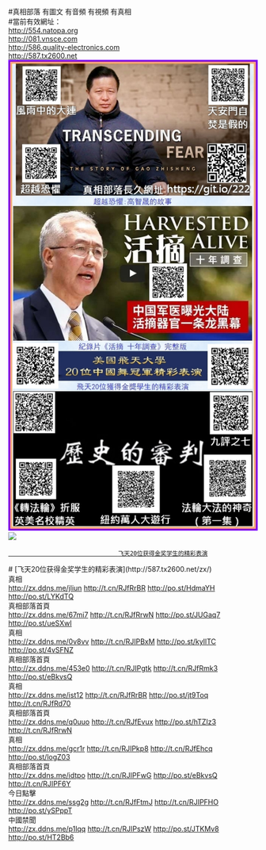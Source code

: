 

#真相部落 有圖文 有音頻 有視頻 有真相<br>
#當前有效網址：<br>
http://554.natopa.org<br>
http://081.vnsce.com<br>
http://586.quality-electronics.com<br>
http://587.tx2600.net<br>
<a href="http://587.tx2600.net/zx/"><img src="kcsOH10artJudge.jpg"></a>
<a href="http://587.tx2600.net/zx/" target="_blank"><img src="http://587.tx2600.net/pic/2016/11/p7829911a215010452.jpg">

                                   飞天20位获得金奖学生的精彩表演
</a>
# [飞天20位获得金奖学生的精彩表演](http://587.tx2600.net/zx/)

<div class="linkbox"><div class="title">真相<div id="url"><a href="http://zx.ddns.me/jliun" target=_blank>http://zx.ddns.me/jliun</a>     <a href="http://t.cn/RJfRrBR" target=_blank>http://t.cn/RJfRrBR</a>     <a href="http://po.st/HdmaYH" target=_blank>http://po.st/HdmaYH</a>     <a href="http://po.st/LYKdTQ" target=_blank>http://po.st/LYKdTQ</a></div></div><div class="title">真相部落首頁<div id="url"><a href="http://zx.ddns.me/67mi7" target=_blank>http://zx.ddns.me/67mi7</a>     <a href="http://t.cn/RJfRrwN" target=_blank>http://t.cn/RJfRrwN</a>     <a href="http://po.st/JUGaq7" target=_blank>http://po.st/JUGaq7</a>     <a href="http://po.st/ueSXwI" target=_blank>http://po.st/ueSXwI</a></div></div><div class="title">真相<div id="url"><a href="http://zx.ddns.me/0v8vv" target=_blank>http://zx.ddns.me/0v8vv</a>     <a href="http://t.cn/RJIPBxM" target=_blank>http://t.cn/RJIPBxM</a>     <a href="http://po.st/kyIlTC" target=_blank>http://po.st/kyIlTC</a>     <a href="http://po.st/4vSFNZ" target=_blank>http://po.st/4vSFNZ</a></div></div><div class="title">真相部落首頁<div id="url"><a href="http://zx.ddns.me/453e0" target=_blank>http://zx.ddns.me/453e0</a>     <a href="http://t.cn/RJIPgtk" target=_blank>http://t.cn/RJIPgtk</a>     <a href="http://t.cn/RJfRmk3" target=_blank>http://t.cn/RJfRmk3</a>     <a href="http://po.st/eBkvsQ" target=_blank>http://po.st/eBkvsQ</a></div></div><div class="title">真相<div id="url"><a href="http://zx.ddns.me/ist12" target=_blank>http://zx.ddns.me/ist12</a>     <a href="http://t.cn/RJfRrBR" target=_blank>http://t.cn/RJfRrBR</a>     <a href="http://po.st/jt9Toq" target=_blank>http://po.st/jt9Toq</a>     <a href="http://t.cn/RJfRd70" target=_blank>http://t.cn/RJfRd70</a></div></div><div class="title">真相部落首頁<div id="url"><a href="http://zx.ddns.me/q0uuo" target=_blank>http://zx.ddns.me/q0uuo</a>     <a href="http://t.cn/RJfEvux" target=_blank>http://t.cn/RJfEvux</a>     <a href="http://po.st/hTZIz3" target=_blank>http://po.st/hTZIz3</a>     <a href="http://t.cn/RJfRrwN" target=_blank>http://t.cn/RJfRrwN</a></div></div><div class="title">真相<div id="url"><a href="http://zx.ddns.me/gcr1r" target=_blank>http://zx.ddns.me/gcr1r</a>     <a href="http://t.cn/RJIPkp8" target=_blank>http://t.cn/RJIPkp8</a>     <a href="http://t.cn/RJfEhcq" target=_blank>http://t.cn/RJfEhcq</a>     <a href="http://po.st/logZ03" target=_blank>http://po.st/logZ03</a></div></div><div class="title">真相部落首頁<div id="url"><a href="http://zx.ddns.me/idtpo" target=_blank>http://zx.ddns.me/idtpo</a>     <a href="http://t.cn/RJIPFwG" target=_blank>http://t.cn/RJIPFwG</a>     <a href="http://po.st/eBkvsQ" target=_blank>http://po.st/eBkvsQ</a>     <a href="http://t.cn/RJIPF6Y" target=_blank>http://t.cn/RJIPF6Y</a></div></div><div class="title">今日點擊<div id="url"><a href="http://zx.ddns.me/ssg2g" target=_blank>http://zx.ddns.me/ssg2g</a>     <a href="http://t.cn/RJfFtmJ" target=_blank>http://t.cn/RJfFtmJ</a>     <a href="http://t.cn/RJIPFHO" target=_blank>http://t.cn/RJIPFHO</a>     <a href="http://po.st/ySPppT" target=_blank>http://po.st/ySPppT</a></div></div><div class="title">中國禁聞<div id="url"><a href="http://zx.ddns.me/p1lqq" target=_blank>http://zx.ddns.me/p1lqq</a>     <a href="http://t.cn/RJIPszW" target=_blank>http://t.cn/RJIPszW</a>     <a href="http://po.st/JTKMv8" target=_blank>http://po.st/JTKMv8</a>     <a href="http://po.st/HT2Bb6" target=_blank>http://po.st/HT2Bb6</a></div></div></div>
